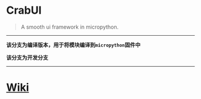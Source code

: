 # CrabUI

> A smooth ui framework in micropython.

---

**该分支为编译版本，用于将模块编译到`micropython`固件中**

**该分支为开发分支**

---

# [Wiki](https://github.com/kaixin168sxz/CrabUI/wiki)